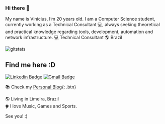 ### Hi there 👋

My name is Vinicius, I’m 20 years old. I am a Computer Science student, currently working as a Technical Consultant :computer:, always seeking theoretical and practical knowledge regarding tools, development, automation and network infrastructure.
:computer: Technical Consultant :earth_americas: Brazil

![gitstats](https://github-readme-stats-one-eta.vercel.app/api?username=piholiveira&show_icons=true&hide_border=true)

## Find me here :D
[![Linkedin Badge](https://img.shields.io/badge/-ViniciusOliveira-blue?style=flat-square&logo=Linkedin&logoColor=white&link=https://www.linkedin.com/in/pirodriguees)](https://www.linkedin.com/in/pirodriguees/)
[![Gmail Badge](https://img.shields.io/badge/-vinicius.rodriguesrdo@gmail.com-c14438?style=flat-square&logo=Gmail&logoColor=white&link=mailto:vinicius.rodriguesrdo@gmail.com)](mailto:vinicius.rodriguesrdo@gmail.com)

📚 Check my [Personal Blog](https://piholiveira.github.io/){: .btn}


:earth_americas: Living in Limeira, Brazil      
:four_leaf_clover: I love Music, Games and Sports.

See you! :)

